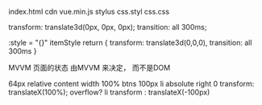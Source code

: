 index.html
cdn vue.min.js
stylus css.styl  css.css

transform: translate3d(0px, 0px, 0px); transition: all 300ms;

:style = "{}"
itemStyle return {
  transform: translate3d(0,0,0),
  transition: all 300ms
}

MVVM 页面的状态 由MVVM 来决定， 而不是DOM 

64px relative
content width 100% 
btns 100px li  absolute  right 0  transform: translateX(100%);
overflow? 
li  transform :  translateX(-100px) 